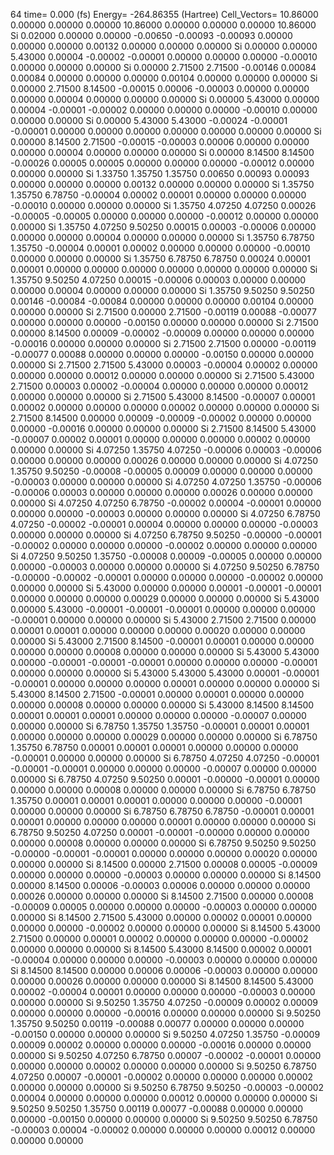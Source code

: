 64 
   time=    0.000 (fs)  Energy= -264.86355 (Hartree) Cell_Vectors= 10.86000  0.00000  0.00000  0.00000 10.86000  0.00000  0.00000  0.00000 10.86000 
  Si    0.02000  0.00000  0.00000  -0.00650 -0.00093 -0.00093  0.00000  0.00000  0.00000   0.00132  0.00000  0.00000  0.00000
  Si    0.00000  0.00000  5.43000   0.00004 -0.00002 -0.00001  0.00000  0.00000  0.00000  -0.00010  0.00000  0.00000  0.00000
  Si    0.00000  2.71500  2.71500  -0.00146  0.00084  0.00084  0.00000  0.00000  0.00000   0.00104  0.00000  0.00000  0.00000
  Si    0.00000  2.71500  8.14500  -0.00015  0.00006 -0.00003  0.00000  0.00000  0.00000   0.00004  0.00000  0.00000  0.00000
  Si    0.00000  5.43000  0.00000   0.00004 -0.00001 -0.00002  0.00000  0.00000  0.00000  -0.00010  0.00000  0.00000  0.00000
  Si    0.00000  5.43000  5.43000  -0.00024 -0.00001 -0.00001  0.00000  0.00000  0.00000   0.00000  0.00000  0.00000  0.00000
  Si    0.00000  8.14500  2.71500  -0.00015 -0.00003  0.00006  0.00000  0.00000  0.00000   0.00004  0.00000  0.00000  0.00000
  Si    0.00000  8.14500  8.14500  -0.00026  0.00005  0.00005  0.00000  0.00000  0.00000  -0.00012  0.00000  0.00000  0.00000
  Si    1.33750  1.35750  1.35750   0.00650  0.00093  0.00093  0.00000  0.00000  0.00000   0.00132  0.00000  0.00000  0.00000
  Si    1.35750  1.35750  6.78750  -0.00004  0.00002  0.00001  0.00000  0.00000  0.00000  -0.00010  0.00000  0.00000  0.00000
  Si    1.35750  4.07250  4.07250   0.00026 -0.00005 -0.00005  0.00000  0.00000  0.00000  -0.00012  0.00000  0.00000  0.00000
  Si    1.35750  4.07250  9.50250   0.00015  0.00003 -0.00006  0.00000  0.00000  0.00000   0.00004  0.00000  0.00000  0.00000
  Si    1.35750  6.78750  1.35750  -0.00004  0.00001  0.00002  0.00000  0.00000  0.00000  -0.00010  0.00000  0.00000  0.00000
  Si    1.35750  6.78750  6.78750   0.00024  0.00001  0.00001  0.00000  0.00000  0.00000   0.00000  0.00000  0.00000  0.00000
  Si    1.35750  9.50250  4.07250   0.00015 -0.00006  0.00003  0.00000  0.00000  0.00000   0.00004  0.00000  0.00000  0.00000
  Si    1.35750  9.50250  9.50250   0.00146 -0.00084 -0.00084  0.00000  0.00000  0.00000   0.00104  0.00000  0.00000  0.00000
  Si    2.71500  0.00000  2.71500  -0.00119  0.00088 -0.00077  0.00000  0.00000  0.00000  -0.00150  0.00000  0.00000  0.00000
  Si    2.71500  0.00000  8.14500   0.00009 -0.00002 -0.00009  0.00000  0.00000  0.00000  -0.00016  0.00000  0.00000  0.00000
  Si    2.71500  2.71500  0.00000  -0.00119 -0.00077  0.00088  0.00000  0.00000  0.00000  -0.00150  0.00000  0.00000  0.00000
  Si    2.71500  2.71500  5.43000   0.00003 -0.00004  0.00002  0.00000  0.00000  0.00000   0.00012  0.00000  0.00000  0.00000
  Si    2.71500  5.43000  2.71500   0.00003  0.00002 -0.00004  0.00000  0.00000  0.00000   0.00012  0.00000  0.00000  0.00000
  Si    2.71500  5.43000  8.14500  -0.00007  0.00001  0.00002  0.00000  0.00000  0.00000   0.00002  0.00000  0.00000  0.00000
  Si    2.71500  8.14500  0.00000   0.00009 -0.00009 -0.00002  0.00000  0.00000  0.00000  -0.00016  0.00000  0.00000  0.00000
  Si    2.71500  8.14500  5.43000  -0.00007  0.00002  0.00001  0.00000  0.00000  0.00000   0.00002  0.00000  0.00000  0.00000
  Si    4.07250  1.35750  4.07250  -0.00006  0.00003 -0.00006  0.00000  0.00000  0.00000   0.00026  0.00000  0.00000  0.00000
  Si    4.07250  1.35750  9.50250  -0.00008 -0.00005  0.00009  0.00000  0.00000  0.00000  -0.00003  0.00000  0.00000  0.00000
  Si    4.07250  4.07250  1.35750  -0.00006 -0.00006  0.00003  0.00000  0.00000  0.00000   0.00026  0.00000  0.00000  0.00000
  Si    4.07250  4.07250  6.78750  -0.00002  0.00004 -0.00001  0.00000  0.00000  0.00000  -0.00003  0.00000  0.00000  0.00000
  Si    4.07250  6.78750  4.07250  -0.00002 -0.00001  0.00004  0.00000  0.00000  0.00000  -0.00003  0.00000  0.00000  0.00000
  Si    4.07250  6.78750  9.50250  -0.00000 -0.00001 -0.00002  0.00000  0.00000  0.00000  -0.00002  0.00000  0.00000  0.00000
  Si    4.07250  9.50250  1.35750  -0.00008  0.00009 -0.00005  0.00000  0.00000  0.00000  -0.00003  0.00000  0.00000  0.00000
  Si    4.07250  9.50250  6.78750  -0.00000 -0.00002 -0.00001  0.00000  0.00000  0.00000  -0.00002  0.00000  0.00000  0.00000
  Si    5.43000  0.00000  0.00000   0.00001 -0.00001 -0.00001  0.00000  0.00000  0.00000   0.00029  0.00000  0.00000  0.00000
  Si    5.43000  0.00000  5.43000  -0.00001 -0.00001 -0.00001  0.00000  0.00000  0.00000  -0.00001  0.00000  0.00000  0.00000
  Si    5.43000  2.71500  2.71500   0.00000  0.00001  0.00001  0.00000  0.00000  0.00000   0.00020  0.00000  0.00000  0.00000
  Si    5.43000  2.71500  8.14500  -0.00001  0.00001  0.00000  0.00000  0.00000  0.00000   0.00008  0.00000  0.00000  0.00000
  Si    5.43000  5.43000  0.00000  -0.00001 -0.00001 -0.00001  0.00000  0.00000  0.00000  -0.00001  0.00000  0.00000  0.00000
  Si    5.43000  5.43000  5.43000   0.00001 -0.00001 -0.00001  0.00000  0.00000  0.00000   0.00001  0.00000  0.00000  0.00000
  Si    5.43000  8.14500  2.71500  -0.00001  0.00000  0.00001  0.00000  0.00000  0.00000   0.00008  0.00000  0.00000  0.00000
  Si    5.43000  8.14500  8.14500   0.00001  0.00001  0.00001  0.00000  0.00000  0.00000  -0.00007  0.00000  0.00000  0.00000
  Si    6.78750  1.35750  1.35750  -0.00001  0.00001  0.00001  0.00000  0.00000  0.00000   0.00029  0.00000  0.00000  0.00000
  Si    6.78750  1.35750  6.78750   0.00001  0.00001  0.00001  0.00000  0.00000  0.00000  -0.00001  0.00000  0.00000  0.00000
  Si    6.78750  4.07250  4.07250  -0.00001 -0.00001 -0.00001  0.00000  0.00000  0.00000  -0.00007  0.00000  0.00000  0.00000
  Si    6.78750  4.07250  9.50250   0.00001 -0.00000 -0.00001  0.00000  0.00000  0.00000   0.00008  0.00000  0.00000  0.00000
  Si    6.78750  6.78750  1.35750   0.00001  0.00001  0.00001  0.00000  0.00000  0.00000  -0.00001  0.00000  0.00000  0.00000
  Si    6.78750  6.78750  6.78750  -0.00001  0.00001  0.00001  0.00000  0.00000  0.00000   0.00001  0.00000  0.00000  0.00000
  Si    6.78750  9.50250  4.07250   0.00001 -0.00001 -0.00000  0.00000  0.00000  0.00000   0.00008  0.00000  0.00000  0.00000
  Si    6.78750  9.50250  9.50250  -0.00000 -0.00001 -0.00001  0.00000  0.00000  0.00000   0.00020  0.00000  0.00000  0.00000
  Si    8.14500  0.00000  2.71500   0.00008  0.00005 -0.00009  0.00000  0.00000  0.00000  -0.00003  0.00000  0.00000  0.00000
  Si    8.14500  0.00000  8.14500   0.00006 -0.00003  0.00006  0.00000  0.00000  0.00000   0.00026  0.00000  0.00000  0.00000
  Si    8.14500  2.71500  0.00000   0.00008 -0.00009  0.00005  0.00000  0.00000  0.00000  -0.00003  0.00000  0.00000  0.00000
  Si    8.14500  2.71500  5.43000   0.00000  0.00002  0.00001  0.00000  0.00000  0.00000  -0.00002  0.00000  0.00000  0.00000
  Si    8.14500  5.43000  2.71500   0.00000  0.00001  0.00002  0.00000  0.00000  0.00000  -0.00002  0.00000  0.00000  0.00000
  Si    8.14500  5.43000  8.14500   0.00002  0.00001 -0.00004  0.00000  0.00000  0.00000  -0.00003  0.00000  0.00000  0.00000
  Si    8.14500  8.14500  0.00000   0.00006  0.00006 -0.00003  0.00000  0.00000  0.00000   0.00026  0.00000  0.00000  0.00000
  Si    8.14500  8.14500  5.43000   0.00002 -0.00004  0.00001  0.00000  0.00000  0.00000  -0.00003  0.00000  0.00000  0.00000
  Si    9.50250  1.35750  4.07250  -0.00009  0.00002  0.00009  0.00000  0.00000  0.00000  -0.00016  0.00000  0.00000  0.00000
  Si    9.50250  1.35750  9.50250   0.00119 -0.00088  0.00077  0.00000  0.00000  0.00000  -0.00150  0.00000  0.00000  0.00000
  Si    9.50250  4.07250  1.35750  -0.00009  0.00009  0.00002  0.00000  0.00000  0.00000  -0.00016  0.00000  0.00000  0.00000
  Si    9.50250  4.07250  6.78750   0.00007 -0.00002 -0.00001  0.00000  0.00000  0.00000   0.00002  0.00000  0.00000  0.00000
  Si    9.50250  6.78750  4.07250   0.00007 -0.00001 -0.00002  0.00000  0.00000  0.00000   0.00002  0.00000  0.00000  0.00000
  Si    9.50250  6.78750  9.50250  -0.00003 -0.00002  0.00004  0.00000  0.00000  0.00000   0.00012  0.00000  0.00000  0.00000
  Si    9.50250  9.50250  1.35750   0.00119  0.00077 -0.00088  0.00000  0.00000  0.00000  -0.00150  0.00000  0.00000  0.00000
  Si    9.50250  9.50250  6.78750  -0.00003  0.00004 -0.00002  0.00000  0.00000  0.00000   0.00012  0.00000  0.00000  0.00000
